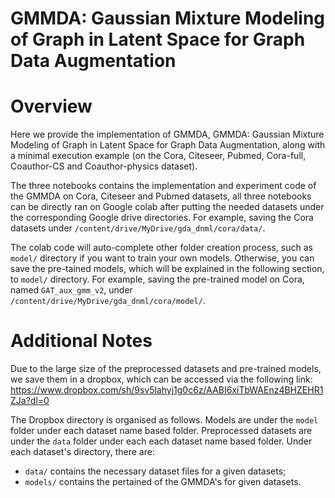 # GMMDA: Gaussian Mixture Modeling of Graph in Latent Space for Graph Data Augmentation


# Overview

Here we provide the implementation of GMMDA, GMMDA: Gaussian Mixture Modeling of Graph in Latent Space for Graph Data Augmentation, along with a minimal execution example (on the Cora, Citeseer, Pubmed, Cora-full, Coauthor-CS and Coauthor-physics dataset). 

The three notebooks contains the implementation and experiment code of the GMMDA on Cora, Citeseer and Pubmed datasets, all three notebooks can be directly ran on Google colab after putting the needed datasets under the corresponding Google drive directories. For example, saving the Cora datasets under `/content/drive/MyDrive/gda_dnml/cora/data/`. 

The colab code will auto-complete other folder creation process, such as `model/` directory if you want to train your own models. Otherwise, you can save the pre-tained models, which will be explained in the following section, to `model/` directory. For example, saving the pre-trained model on Cora, named `GAT_aux_gmm_v2`, under `/content/drive/MyDrive/gda_dnml/cora/model/`. 


# Additional Notes 

Due to the large size of the preprocessed datasets and pre-trained models, we save them in a dropbox, which can be accessed via the following link: https://www.dropbox.com/sh/9sv5lahyj1g0c6z/AABI6xiTbWAEnz4BHZEHR1ZJa?dl=0

The Dropbox directory is organised as follows. Models are under the `model` folder under each dataset name based folder. Preprocessed datasets are under the `data` folder under each each dataset name based folder. Under each dataset's directory, there are: 
- `data/` contains the necessary dataset files for a given datasets;
- `models/` contains the pertained of the GMMDA's for given datasets. 

